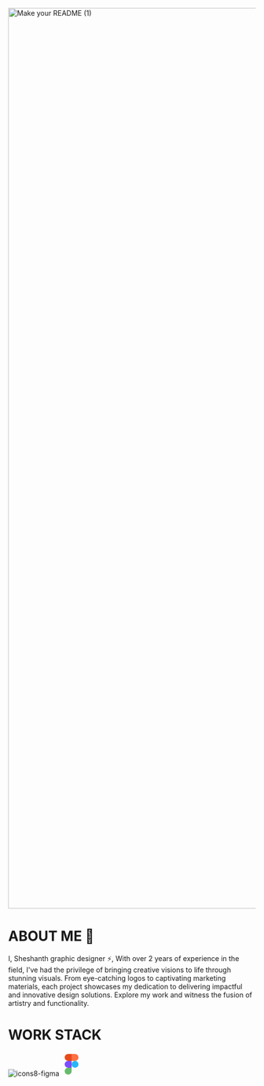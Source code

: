 <p align=”center”>
<img width="1834" alt="Make your README (1)" src="https://github.com/AARICKWOLF/AARICKWOLF/assets/122084815/4b41df04-9dfe-4bf0-a406-4886196bfcc6">
</p>
<p align="left">


# ABOUT ME 🤖
I, Sheshanth graphic designer ⚡,
With over 2 years of experience in the field, I've had the privilege of bringing creative visions to life
through stunning visuals.
From eye-catching logos to captivating marketing materials, each project
showcases my dedication to delivering impactful and innovative design solutions. 
Explore my work and witness the fusion of artistry and functionality.

# WORK STACK
![icons8-figma](https://github.com/AARICKWOLF/AARICKWOLF/assets/122084815/7ab25df4-22ab-444c-8d51-8b75a12c6769)<svg xmlns="http://www.w3.org/2000/svg"  viewBox="0 0 48 48" width="48px" height="48px"><path fill="#e64a19" d="M26,17h-8c-3.866,0-7-3.134-7-7v0c0-3.866,3.134-7,7-7h8V17z"/><path fill="#7c4dff" d="M25,31h-7c-3.866,0-7-3.134-7-7v0c0-3.866,3.134-7,7-7h7V31z"/><path fill="#66bb6a" d="M18,45L18,45c-3.866,0-7-3.134-7-7v0c0-3.866,3.134-7,7-7h7v7C25,41.866,21.866,45,18,45z"/><path fill="#ff7043" d="M32,17h-7V3h7c3.866,0,7,3.134,7,7v0C39,13.866,35.866,17,32,17z"/><circle cx="32" cy="24" r="7" fill="#29b6f6"/></svg>

